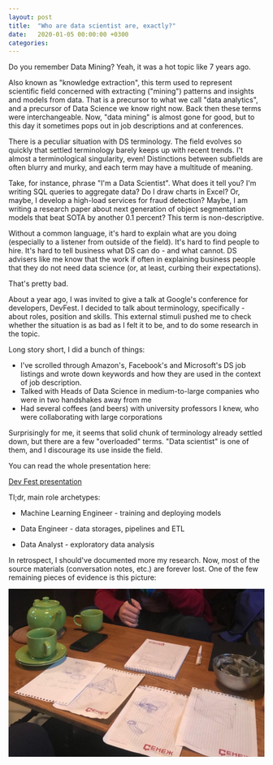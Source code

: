 ```yaml
---
layout: post
title:  "Who are data scientist are, exactly?"
date:   2020-01-05 00:00:00 +0300
categories: 
---
```

Do you remember Data Mining? Yeah, it was a hot topic like 7 years ago.

Also known as "knowledge extraction", this term used to represent scientific field concerned with extracting ("mining") 
patterns and insights and models from data. That is a precursor to what we call "data analytics", and a precursor of
Data Science we know right now. Back then these terms were interchangeable. Now, "data mining" is almost gone for good,
but to this day it sometimes pops out in job descriptions and at conferences.

There is a peculiar situation with DS terminology. The field evolves so quickly that settled terminology barely keeps
up with recent trends. I't almost a terminological singularity, even! Distinctions between subfields are often blurry 
and murky, and each term may have a multitude of meaning.

Take, for instance, phrase "I'm a Data Scientist". What does it tell you? I'm writing SQL queries to aggregate
data? Do I draw charts in Excel? Or, maybe, I develop a high-load services for fraud detection? Maybe, I am writing
a research paper about next generation of object segmentation models that beat SOTA by another 0.1 percent?
This term is non-descriptive.

Without a common language, it's hard to explain what are you doing (especially to a listener from
outside of the field). It's hard to find people to hire. It's hard to tell business what 
DS can do - and what cannot. DS advisers like me know that the work if often in explaining business people 
that they do not need data science (or, at least, curbing their expectations).

That's pretty bad.

About a year ago, I was invited to give a talk at Google's conference for developers, DevFest. I decided to talk 
about terminology, specifically - about roles, position and skills. This external stimuli pushed me to check 
whether the situation is as bad as I felt it to be, and to do some research in the topic.

Long story short, I did a bunch of things:

- I've scrolled through Amazon's, Facebook's and Microsoft's DS job listings and wrote down keywords and how they
are used in the context of job description.
- Talked with Heads of Data Science in medium-to-large companies who were in two handshakes away from me
- Had several coffees (and beers) with university professors I knew, who were collaborating with large corporations

Surprisingly for me, it seems that solid chunk of terminology already settled down, but there are a few
"overloaded" terms. "Data scientist" is one of them, and I discourage its use inside the field.

You can read the whole presentation here:

[Dev Fest presentation](sources/files/devfest.pdf)

Tl;dr, main role archetypes:

- Machine Learning Engineer - training and deploying models

- Data Engineer - data storages, pipelines and ETL

- Data Analyst - exploratory data analysis

In retrospect, I should've documented more my research. Now, most of the
source materials (conversation notes, etc.) are forever lost. One of the few remaining
pieces of evidence is this picture:

![](sources/files/dsrules.jpg)

